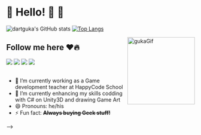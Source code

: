 ### <h1>🎃 Hello! 🎃 👋</h1>



![dartguka's GitHub stats](https://github-readme-stats.vercel.app/api?username=dartguka&show_icons=true&theme=radical)
[![Top Langs](https://github-readme-stats.vercel.app/api/top-langs/?username=dartguka)](https://github.com/dartguka/github-readme-stats)

<img width="180" height="180" align="right" alt="gukaGif" src=https://cdn.discordapp.com/attachments/331957488863936513/903456750957629450/hi.png>
<h2>Follow me here ❤️🔥</h2>
<div>
<a href="https://www.instagram.com/gukamoura" target="_blank"><img src="https://img.shields.io/badge/Instagram-E4405F?style=for-the-badge&logo=instagram&logoColor=white" target="_blank"></a>
<a href="https://www.linkedin.com/in/gustavo-moura-2a1a92b9/" target="_blank"><img src="https://img.shields.io/badge/LinkedIn-0077B5?style=for-the-badge&logo=linkedin&logoColor=white" target="_blank"></a>
<a href="https://www.facebook.com/guka.dart/" target="_blank"><img src="https://img.shields.io/badge/Facebook-1877F2?style=for-the-badge&logo=facebook&logoColor=white" target="_blank"></a>
<a href="https://www.twitch.tv/guka_moura" target="_blank"><img src="https://img.shields.io/badge/Twitch-9146FF?style=for-the-badge&logo=twitch&logoColor=white" target="_blank"></a>
 </br>
 </br>

 </div>


- 🔭 I’m currently working as a Game development teacher at HappyCode School
- 🌱 I’m currently enhancing my skills codding with C# on Unity3D and drawing Game Art 
- 😄 Pronouns: he/his
- ⚡ Fun fact: <b><s>Always buying Geek stuff!</s></b>

-->
